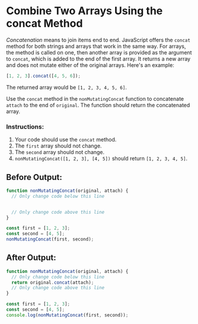 # Combine Two Arrays Using the concat Method

_Concatenation_ means to join items end to end. JavaScript offers the `concat` method for both strings and arrays that work in the same way. For arrays, the method is called on one, then another array is provided as the argument to `concat`, which is added to the end of the first array. It returns a new array and does not mutate either of the original arrays. Here's an example:

```javascript
[1, 2, 3].concat([4, 5, 6]);
```

The returned array would be `[1, 2, 3, 4, 5, 6]`.

Use the `concat` method in the `nonMutatingConcat` function to concatenate `attach` to the end of `original`. The function should return the concatenated array.

### Instructions:
1. Your code should use the `concat` method.
2. The `first` array should not change.
3. The `second` array should not change.
4. `nonMutatingConcat([1, 2, 3], [4, 5])` should return `[1, 2, 3, 4, 5]`.

## Before Output:
```javascript
function nonMutatingConcat(original, attach) {
  // Only change code below this line


  // Only change code above this line
}

const first = [1, 2, 3];
const second = [4, 5];
nonMutatingConcat(first, second);
```

## After Output:
```javascript
function nonMutatingConcat(original, attach) {
  // Only change code below this line
  return original.concat(attach);
  // Only change code above this line
}

const first = [1, 2, 3];
const second = [4, 5];
console.log(nonMutatingConcat(first, second));
```
